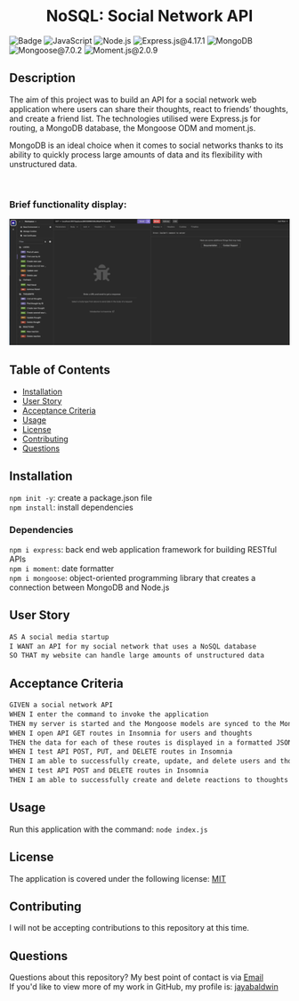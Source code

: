 <br>
  <h1 align="center">NoSQL: Social Network API</h1>

![Badge](https://img.shields.io/badge/License-MIT-yellow.svg) ![JavaScript](https://img.shields.io/badge/JavaScript-red) ![Node.js](https://img.shields.io/badge/Node.js-blue) ![Express.js@4.17.1](https://img.shields.io/badge/Express.js-pink) ![MongoDB](https://img.shields.io/badge/MongoDB-red) ![Mongoose@7.0.2](https://img.shields.io/badge/Mongoose-purple) ![Moment.js@2.0.9](https://img.shields.io/badge/Node.js-green)

## Description

The aim of this project was to build an API for a social network web application where users can share their thoughts, react to friends’ thoughts, and create a friend list. The technologies utilised were Express.js for routing, a MongoDB database, the Mongoose ODM and moment.js.

MongoDB is an ideal choice when it comes to social networks thanks to its ability to quickly process large amounts of data and its flexibility with unstructured data.

<br>

### Brief functionality display:

![Functionality Walk Through](./assets/social-network-api-testing.gif)

## Table of Contents

- [Installation](#installation)
- [User Story](#user-story)
- [Acceptance Criteria](#acceptance-criteria)
- [Usage](#usage)
- [License](#license)
- [Contributing](#contributing)
- [Questions](#questions)

## Installation

`npm init -y`: create a package.json file
<br>
`npm install`: install dependencies

### Dependencies

`npm i express`: back end web application framework for building RESTful APIs
<br>
`npm i moment`: date formatter
<br>
`npm i mongoose`: object-oriented programming library that creates a connection between MongoDB and Node.js

## User Story

```md
AS A social media startup
I WANT an API for my social network that uses a NoSQL database
SO THAT my website can handle large amounts of unstructured data
```

## Acceptance Criteria

```md
GIVEN a social network API
WHEN I enter the command to invoke the application
THEN my server is started and the Mongoose models are synced to the MongoDB database
WHEN I open API GET routes in Insomnia for users and thoughts
THEN the data for each of these routes is displayed in a formatted JSON
WHEN I test API POST, PUT, and DELETE routes in Insomnia
THEN I am able to successfully create, update, and delete users and thoughts in my database
WHEN I test API POST and DELETE routes in Insomnia
THEN I am able to successfully create and delete reactions to thoughts and add and remove friends to a user’s friend list
```

## Usage

Run this application with the command:
`node index.js
 `

## License

The application is covered under the following license: [MIT](https://opensource.org/licenses/MIT)

## Contributing

I will not be accepting contributions to this repository at this time.
<br>

## Questions

Questions about this repository? My best point of contact is via [Email](mailto:jayastarrbaldwin@gmail.com)
<br>
If you'd like to view more of my work in GitHub, my profile is: [jayabaldwin](https://github.com/jayabaldwin)
